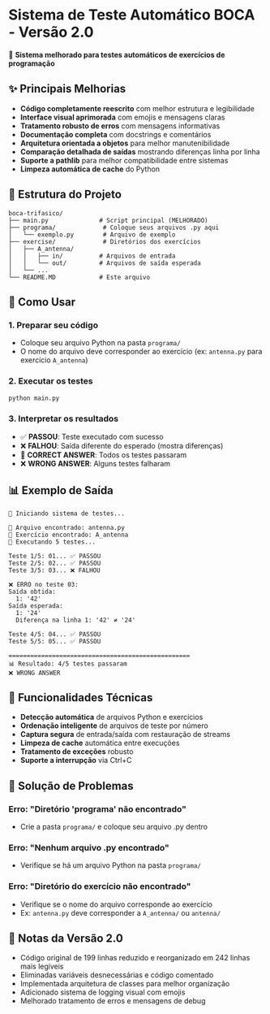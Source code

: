 # Sistema de Teste Automático BOCA - Versão 2.0

🚀 **Sistema melhorado para testes automáticos de exercícios de programação**

## ✨ Principais Melhorias

- **Código completamente reescrito** com melhor estrutura e legibilidade
- **Interface visual aprimorada** com emojis e mensagens claras
- **Tratamento robusto de erros** com mensagens informativas
- **Documentação completa** com docstrings e comentários
- **Arquitetura orientada a objetos** para melhor manutenibilidade
- **Comparação detalhada de saídas** mostrando diferenças linha por linha
- **Suporte a pathlib** para melhor compatibilidade entre sistemas
- **Limpeza automática de cache** do Python

## 📁 Estrutura do Projeto

```
boca-trifasico/
├── main.py              # Script principal (MELHORADO)
├── programa/             # Coloque seus arquivos .py aqui
│   └── exemplo.py        # Arquivo de exemplo
├── exercise/             # Diretórios dos exercícios
│   ├── A_antenna/
│   │   ├── in/          # Arquivos de entrada
│   │   └── out/         # Arquivos de saída esperada
│   └── ...
└── README.MD            # Este arquivo
```

## 🎯 Como Usar

### 1. Preparar seu código
- Coloque seu arquivo Python na pasta `programa/`
- O nome do arquivo deve corresponder ao exercício (ex: `antenna.py` para exercício `A_antenna`)

### 2. Executar os testes
```bash
python main.py
```

### 3. Interpretar os resultados
- ✅ **PASSOU**: Teste executado com sucesso
- ❌ **FALHOU**: Saída diferente do esperado (mostra diferenças)
- 🎉 **CORRECT ANSWER**: Todos os testes passaram
- ❌ **WRONG ANSWER**: Alguns testes falharam

## 📊 Exemplo de Saída

```
🚀 Iniciando sistema de testes...

📁 Arquivo encontrado: antenna.py
📂 Exercício encontrado: A_antenna
🧪 Executando 5 testes...

Teste 1/5: 01... ✅ PASSOU
Teste 2/5: 02... ✅ PASSOU
Teste 3/5: 03... ❌ FALHOU

❌ ERRO no teste 03:
Saída obtida:
  1: '42'
Saída esperada:
  1: '24'
  Diferença na linha 1: '42' ≠ '24'

Teste 4/5: 04... ✅ PASSOU
Teste 5/5: 05... ✅ PASSOU

==================================================
📊 Resultado: 4/5 testes passaram
❌ WRONG ANSWER
```

## 🔧 Funcionalidades Técnicas

- **Detecção automática** de arquivos Python e exercícios
- **Ordenação inteligente** de arquivos de teste por número
- **Captura segura** de entrada/saída com restauração de streams
- **Limpeza de cache** automática entre execuções
- **Tratamento de exceções** robusto
- **Suporte a interrupção** via Ctrl+C

## 🐛 Solução de Problemas

### Erro: "Diretório 'programa' não encontrado"
- Crie a pasta `programa/` e coloque seu arquivo .py dentro

### Erro: "Nenhum arquivo .py encontrado"
- Verifique se há um arquivo Python na pasta `programa/`

### Erro: "Diretório do exercício não encontrado"
- Verifique se o nome do arquivo corresponde ao exercício
- Ex: `antenna.py` deve corresponder a `A_antenna/` ou `antenna/`

## 📝 Notas da Versão 2.0

- Código original de 199 linhas reduzido e reorganizado em 242 linhas mais legíveis
- Eliminadas variáveis desnecessárias e código comentado
- Implementada arquitetura de classes para melhor organização
- Adicionado sistema de logging visual com emojis
- Melhorado tratamento de erros e mensagens de debug
